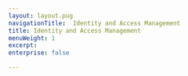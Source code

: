 ```yaml
---
layout: layout.pug
navigationTitle:  Identity and Access Management
title: Identity and Access Management
menuWeight: 1
excerpt:
enterprise: false

---
```

